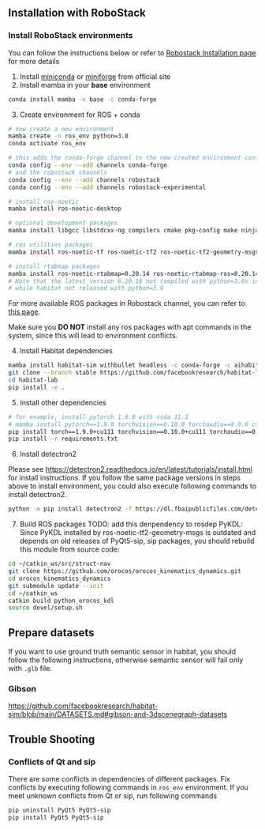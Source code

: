 ## Installation with RoboStack

### Install RoboStack environments

You can follow the instructions below or refer to [Robostack Installation page](https://robostack.github.io/GettingStarted.html) for more details

1. Install [miniconda](https://docs.conda.io/en/latest/miniconda.html) or [miniforge](https://github.com/conda-forge/miniforge) from official site
2. Install mamba in your **base** environment

```bash
conda install mamba -n base -c conda-forge
```

3. Create environment for ROS + conda

```bash
# now create a new environment
mamba create -n ros_env python=3.8
conda activate ros_env

# this adds the conda-forge channel to the new created environment configuration
conda config --env --add channels conda-forge
# and the robostack channels
conda config --env --add channels robostack
conda config --env --add channels robostack-experimental

# install ros-noetic
mamba install ros-noetic-desktop

# optional development packages
mamba install libgcc libstdcxx-ng compilers cmake pkg-config make ninja colcon-common-extensions catkin_tools rosdep

# ros utilities packages
mamba install ros-noetic-tf ros-noetic-tf2 ros-noetic-tf2-geometry-msgs ros-noetic-ros-numpy

# install rtabmap packages
mamba install ros-noetic-rtabmap=0.20.14 ros-noetic-rtabmap-ros=0.20.14
# Note that the latest version 0.20.18 not compiled with python=3.8x in robostack
# while habitat not released with python=3.9
```

For more available ROS packages in Robostack channel, you can refer to [this page](https://robostack.github.io/noetic.html).

Make sure you **DO NOT** install any ros packages with apt commands in the system, since this will lead to environment conflicts.

4. Install Habitat dependencies

```bash
mamba install habitat-sim withbullet headless -c conda-forge -c aihabitat
git clone --branch stable https://github.com/facebookresearch/habitat-lab.git
cd habitat-lab
pip install -e .
```

5. Install other dependencies

```bash
# for example, install pytorch 1.9.0 with cuda 11.3
# mamba install pytorch==1.9.0 torchvision==0.10.0 torchaudio==0.9.0 cudatoolkit=11.3 -c pytorch -c conda-forge
pip install torch==1.9.0+cu111 torchvision==0.10.0+cu111 torchaudio==0.9.0 -f https://download.pytorch.org/whl/torch_stable.html
pip install -r requirements.txt
```

6. Install detectron2 

Please see https://detectron2.readthedocs.io/en/latest/tutorials/install.html for install instructions. If you follow the same package versions in steps above to install environment, you could also execute following commands to install detectron2.

```bash
python -m pip install detectron2 -f https://dl.fbaipublicfiles.com/detectron2/wheels/cu111/torch1.9/index.html
```

7. Build ROS packages
   TODO: add this denpendency to rosdep
   PyKDL: Since PyKDL installed by ros-noetic-tf2-geometry-msgs is outdated and depends on old releases of PyQt5-sip, sip packages, you should rebuild this module from source code:

```bash
cd ~/catkin_ws/src/struct-nav
git clone https://github.com/orocos/orocos_kinematics_dynamics.git
cd orocos_kinematics_dynamics
git submodule update --init
cd ~/catkin_ws
catkin build python_orocos_kdl
source devel/setup.sh
```

## Prepare datasets
If you want to use ground truth semantic sensor in habitat, you should follow the following instructions, otherwise semantic sensor will fail only with `.glb` file.

### Gibson 
https://github.com/facebookresearch/habitat-sim/blob/main/DATASETS.md#gibson-and-3dscenegraph-datasets

## Trouble Shooting

### Conflicts of Qt and sip

There are some conflicts in dependencies of different packages. Fix conflicts by executing following commands in `ros_env` environment. If you meet unknown conflicts from Qt or sip, run following commands

```bash
pip uninstall PyQt5 PyQt5-sip
pip install PyQt5 PyQt5-sip
```
